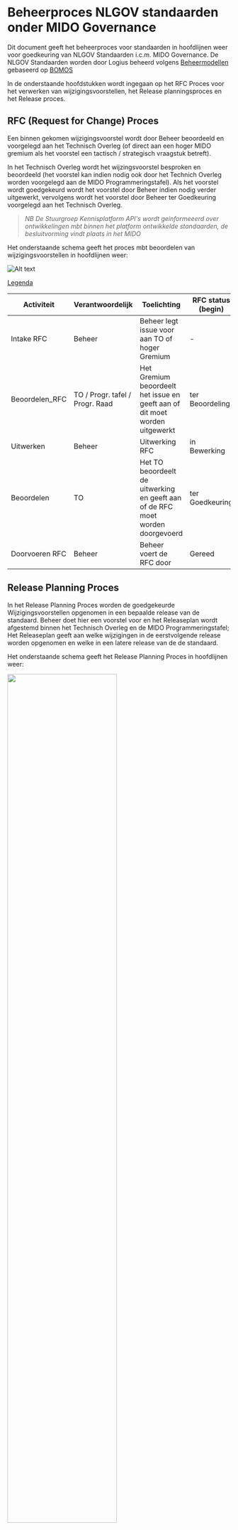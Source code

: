 # Beheerproces NLGOV standaarden onder MIDO Governance

Dit document geeft het beheerproces voor standaarden in hoofdlijnen weer voor goedkeuring van NLGOV Standaarden i.c.m. MIDO Governance.
De NLGOV Standaarden worden door Logius beheerd volgens [Beheermodellen](https://github.com/Logius-standaarden) gebaseerd op [BOMOS](https://www.logius.nl/domeinen/infrastructuur/bomos) 

In de onderstaande hoofdstukken wordt ingegaan op het RFC Proces voor het verwerken van wijzigingsvoorstellen, het Release planningsproces en het Release proces.


## RFC (Request for Change)  Proces 

Een binnen gekomen wijzigingsvoorstel wordt door Beheer beoordeeld en voorgelegd aan het Technisch Overleg (of direct aan een hoger MIDO gremium als het voorstel een tactisch / strategisch vraagstuk betreft).

In het Technisch Overleg wordt het wijzingsvoorstel besproken en beoordeeld (het voorstel kan indien nodig ook door het Technich Overleg worden voorgelegd aan de MIDO Programmeringstafel).
Als het voorstel wordt goedgekeurd wordt het voorstel door Beheer indien nodig verder uitgewerkt, vervolgens wordt het voorstel door Beheer ter Goedkeuring voorgelegd aan het Technisch Overleg.

> _NB De Stuurgroep Kennisplatform API's wordt geinformeeerd over ontwikkelingen mbt binnen het platform ontwikkelde standaarden, de besluitvorming vindt plaats in het MIDO_

Het onderstaande schema geeft het proces mbt beoordelen van wijzigingsvoorstellen in hoofdlijnen weer:

![Alt text](./media/mido_rfc_release_rfc.svg)

[Legenda](#bijlage-bpmn-legenda)



|Activiteit | Verantwoordelijk | Toelichting | RFC status (begin)| RFC status (eind)
|----|----|----|---|---|
|Intake RFC|Beheer|Beheer legt issue voor aan TO of hoger Gremium | - | ter Beoordeling|
|Beoordelen_RFC|TO / Progr. tafel / Progr. Raad|Het Gremium beoordeelt het issue en geeft aan of dit moet worden uitgewerkt|ter Beoordeling | in Bewerking |
|Uitwerken|Beheer| Uitwerking RFC  |in Bewerking | ter Goedkeuring|
|Beoordelen|TO | Het TO beoordeelt de uitwerking en geeft aan of de RFC moet worden doorgevoerd |ter Goedkeuring | Gereed |
|Doorvoeren RFC| Beheer|  Beheer voert de RFC door  |Gereed  | Klaar voor release|


## Release Planning Proces

In het Release Planning Proces worden de goedgekeurde Wijzigingsvoorstellen opgenomen in een bepaalde release van de standaard. Beheer doet hier een voorstel voor en het Releaseplan wordt afgestemd binnen het Technisch Overleg en de MIDO Programmeringstafel; Het Releaseplan geeft aan welke wijzigingen in de eerstvolgende release worden opgenomen en welke in een latere release van de de standaard. 

Het onderstaande schema geeft het Release Planning Proces in hoofdlijnen weer:

<img src="./mido_releaseplan.svg" width="70%" >

[Legenda](#bijlage-bpmn-legenda)

|Activiteit | Verantwoordelijk | Toelichting | Releaseplan status (begin)|  Releaseplan status (eind)|
|----|----|----|---|---|
|Opstellen Releaseplan voorstel|Beheer | Goedgekeurde RFC's worden gebundeld in een voorstel voor een nieuwe release van de standaard| - |ter Beoordeling|
|Beoordelen Releaseplan voorstel|TO|Het TO beoordeelt het releaseplan |ter Beoordeling | TO:Goedgekeurd
|Beoordelen Releaseplan voorstel| Programmeringstafel| Programmeringstafel beoordeelt het releaseplan |TO:Goedgekeurd | PT:Goedgekeurd
|Publiceren Releaseplan | Beheer| releaseplan wordt gepubliceerd| PT:Goedgekeurd | Gepubliceerd|

> _NB Het Releaseplan wordt aan de Programmeringstafel ter beoordeling aangeboden wanneer het plan tactische/strategische vragen met zich mee brengt_

## Release Proces

In het Releaseproces wordt een volgende release van de standaard samengesteld door Beheer conform het Releaseplan.
De nieuwe versie wordt vervolgens publiek geconsulteerd, en de resultaten van de consultatie worden besproken in het Technisch Overleg en verwerkt. De definitieve release wordt vervolgens voor vaststelling geagendeerd bij de MIDO Programmeringstafel (bij een major/minor wijziging) en bij de Programmeringsraad (alleen bij major wijzigingen). 
Na Goedkeuring wordt de standaard door Beheer gepubliceerd.


![Alt text](./mido_rfc_release_kpapi.svg)


[Legenda](#bijlage-bpmn-legenda)

|Activiteit | Verantwoordelijk | Toelichting | Release status (begin) | Release status (eind)| Release status (document) |
|----|----|----|---| ---|---|
|Samenstellen_Release|Beheer | Conform de releaseplanning worden goedgekeurde RFC's gebundeld in een nieuwe release van de standaard | - |in Consultatie | __Document:__ Consultatie versie <BR> __Governance:__ _|
|Publieke_Consultatie|Beheer| De Release wordt publiek geconsulteerd en reacties worden verzameld en voorgelegd aan TO |in Consultatie | ter Goedkeuring| __Document:__ Consultatie versie <BR> __Governance:__ _|
|Beoordelen Consultatie|TO| Het TO beoordeelt de resultaten van de consultatie en geeft aan welke eventuele aanpassingen nodig zijn |ter Goedkeuring | TO:Release_ Goedgekeurd| __Document:__ Consultatie versie <BR> __Governance:__ TO:Release_Goedgekeurd
|Samenstellen Definitieve Release | Beheer | Samenstellen definitieve release | TO:Release_ Goedgekeurd | ter Vaststelling|__Document:__ Versie ter vaststelling <BR> __Governance:__ TO:Release_Goedgekeurd |
|Agenderen Release | Beheer   | Agenderen MIDO | ter Vaststelling | ter Vaststelling |__Document:__ Versie ter vaststelling  <BR> __Governance:__  TO:Release_Goedgekeurd <BR>| 
|Goedkeuren Release | MIDO Programmerings tafel  |Beoordelen release (major/minor) - minor versies worden door de programmeringstafel vastgesteld, major versies gaan bij een posititief advies van de tafel door naar de programmeringsraad voor vaststelling | (ter Vaststelling) TO:Release_ Goedgekeurd | PT:Release_ Goedgekeurd  | __Document:__ Versie ter vaststelling  <BR> __Governance:__  TO:Release_Goedgekeurd <BR> PT:Release_Goedgekeurd | 
|Goedkeuren Release | MIDO Programmerings raad |Beoordelen release (major) | (ter Vaststelling) PT:Release_ Goedgekeurd | PR:Release_ Goedgekeurd| __Document:__ Versie ter vaststelling  <BR> __Governance:__  TO:Release_Goedgekeurd <BR> PT:Release_ Goedgekeurd <BR> PR:Release_ Goedgekeurd |  |
|Publicatie | Beheer | Publiceren van de release en release notes | PT/PR:Release_ Goedgekeurd | Vastgesteld | __Document:__ Vastgesteld  <BR> __Governance:__  TO:Release_Goedgekeurd <BR>  PT:Release_Goedgekeurd <BR> PR:Release_Goedgekeurd | 

## SOTD voorbeeld:

Zie als voorbeeld van de State of this document de onderstaande tabel:

| Organization / Committee                                     | Version number                                               | Official status                                              | Date       |
| ------------------------------------------------------------ | ------------------------------------------------------------ | ------------------------------------------------------------ | ---------- |
| [Forum Standaardisatie](https://www.forumstandaardisatie.nl/open-standaarden/rest-api-design-rules) | [1.0]( https://gitdocumentatie.logius.nl/publicatie/api/adr/1.0) | reported                                                     | 15-10-2019 |
| [Forum Standaardisatie](https://www.forumstandaardisatie.nl/open-standaarden/rest-api-design-rules) | [1.0]( https://gitdocumentatie.logius.nl/publicatie/api/adr/1.0) | ['comply of explain' standard (mandatory open standard)](https://gitdocumentatie.logius.nl/publicatie/api/adr/) | 09-07-2020 |
| [Working group](https://github.com/Geonovum/KP-APIs/tree/03d7fd61b3f25eef5d3242c7beee688e0d2d9623/overleggen/Werkgroep%20API%20design%20rules/Verslagen/20230905) | [2.0.0-rc.1](https://gitdocumentatie.logius.nl/publicatie/api/adr/2.0.0-rc.1/) | working version / final draft by 'Working Group'             | 05-09-2023 |
| [KP API Steering committee](https://github.com/Geonovum/KP-APIs/tree/master/overleggen/Stuurgroep/Verslagen) | [2.0.0-rc.1](https://gitdocumentatie.logius.nl/publicatie/api/adr/2.0.0-rc.1/) | approved consultation version / adopted by 'KP API'          | 21-09-2024 |
| [MIDO programmeringstafel](https://pgdi.nl/groups/view/c9a77467-7118-42c4-ad27-d0da773bc7dc/programmeringstafels-en-financiele-commissie-pgdi/files/82ac7589-ce2a-4c39-aabd-99eb9a6cf43a) | [2.0.0-rc.2](https://gitdocumentatie.logius.nl/publicatie/api/adr/2.0.0-rc.2) | release candidate 2 / definitief concept                     | 14-02-2024 |
| [MIDO PGDI Committee](https://pgdi.nl/groups/view/fa975d80-05e2-4f9e-89d6-6a053295c97b/programmeringsraad-gdi/files) | [2.0.0-rc.2](https://gitdocumentatie.logius.nl/publicatie/api/adr/2.0.0-rc.2) | definitive version / approved by 'PGDI'                      | 07-03-2024 |
| [Forum Standaardisatie](https://www.forumstandaardisatie.nl/open-standaarden/rest-api-design-rules) | [2.0.0-rc.2](https://gitdocumentatie.logius.nl/publicatie/api/adr/2.0.0-rc.2) | reported                                                     | 25-01-2024 |
| [Forum Standaardisatie](https://www.forumstandaardisatie.nl/open-standaarden/rest-api-design-rules) | [2.0.0](https://gitdocumentatie.logius.nl/publicatie/api/adr/2.0.0) | intake pending                                               | 18-04-2024 |
| [Forum Standaardisatie](https://www.forumstandaardisatie.nl/open-standaarden/rest-api-design-rules) | [2.0.0](https://gitdocumentatie.logius.nl/publicatie/api/adr/2.0.0) | definitive version / approved by Forum Standaardisatie       | tbd        |



## Bijlage Begrippenlijst

### 1. Gremium
**Gremium**: Een formeel overlegorgaan of comité waarin beslissingen worden genomen of adviezen worden gegeven over specifieke onderwerpen, in deze context de besluitvorming en coordinatie rondom de infrastructuur en digitale ontwikkeling van de Digitale Overheid.

### 2. KPAPI (Kennisplatform API)
**KPAPI (Kennisplatform API)**: Het Kennisplatform API is een open platform, waar overheden, marktpartijen, gebruikers en aanbieders samen werken aan een Nederlandse API strategie en alles wat daarbij komt kijken. Hiernaast is er ook een stuurgroep van deze platform en die heeft een adviserende rol in geval van de normatieve standaarden die onder MIDO governance vallen. De stuurgroep wordt geinformeerd over ontwikkelingen en de besluitvorming vind vervolgens plaats in het MIDO.

### 3. Major change
**Major change**: Een major change is een grote wijziging en wordt bij de definitieve release voor vaststelling zowel geagendeerd bij de MIDO Programmeringstafel als bij de MIDO Programmeringsraad. Grote wijzigingen worden alleen geagendeerd bij de Programmeringsraad en kleine wijzigingen niet (minor changes).

### 4. MIDO (Meerjarenprogramma Infrastructuur Digitale Overheid)
**MIDO (Meerjarenprogramma Infrastructuur Digitale Overheid)**: Het MIDO is een samenwerkingsprogramma van overheden en publieke dienstverleners dat gericht is op de modernisering en gezamenlijke governance van de Generieke Digitale Infrastructuur (GDI), met als doel veilige, toegankelijke en betrouwbare digitale publieke dienstverlening te waarborgen.

### 5. MIDO Programmeringstafel
**MIDO Programmeringstafel**: Het programmeringstafel is een inhoudelijke voorbereiding, overleg en afstemming van plannen tussen betrokken partijen binnen het MIDO programma.

### 6. MIDO Programmeringsraad
**MIDO Programmeringsraad**: De programmeringsraad is een beslissend orgaan, waarin de strategische besluitvorming en goedkeuring van plannen en dergelijke dingen plaatsvinden binnen het MIDO programma.

### 7. Minor change
**Minor change**: Een minor change is een kleine wijziging en wordt bij de definitieve release voor vaststelling alleen geagendeerd bij het MIDO Programmeringstafel.

### 8. Release planningsproces
**Release planningsproces**: In het Release Planning Proces worden de goedgekeurde Wijzigingsvoorstellen opgenomen in een bepaalde release van de standaard.

### 9. Release proces
**Release proces**: In het Releaseproces wordt een volgende release van de standaard samengesteld door Beheer conform het Releaseplan.

### 10. RFC (Request for Change)
**RFC (Request for Change)**: Het RFC is een binnen gekomen wijzigingsvoorstel dat door Beheer wordt beoordeeld en voorgelegd aan het Technisch Overleg (of direct aan een hoger Stuurgroep/MIDO gremium als het voorstel een tactisch / strategisch vraagstuk betreft).

### 11. TO (Technisch Overleg)
**TO (Technisch Overleg)**: Het technisch overleg bespreekt actuele vraagstukken en ontwikkelingen rondom een bepaald standaard en beoordeelt wijzigingen aan de standaard. 

## Bijlage Statussen


### RFC Status

|Status  | Toelichting | 
|----|----|
| Afgewezen | Het voorstel is afgewezen en kan opnieuw in behandeling worden genomen na aanpassing. |
| Gereed | Het voorstel is aangenomen en kan worden doorgevoerd. |
| In bewerking | Het voorstel is in bewerking bij de beheerorganisatie.| 
| In onderzoek | Ter voorbereiding van uitwerking is onderzoek nodig. |
| Klaar voor release | Het voorstel is verwerkt en klaar voor de volgende release.|
| Ter goedkeuring | Het voorstel is uitgewerkt en wordt ter goedkeuring aangeboden.|
| Uitwerking door derden | Het voorstel wacht op uitwerking door een externe partij. |
> Zie ook [https://github.com/Logius-standaarden/Digikoppeling-Algemeen/labels](https://github.com/Logius-standaarden/Digikoppeling-Algemeen/labels)

### Release Status

|Status  | Toelichting | 
|----|----|
| in Consultatie | Release aangeboden voor consultatie |
| ter Goedkeuring | Release aangeboden voor Goedkeuring |
| TO:Release_ Goedgekeurd | Release goedgekeurd door TO |
| ter Vaststelling | Release aangeboden voor vaststelling |
| PT:Release_ Goedgekeurd | Release goedgekeurd door Programmeringstafel |
| PR:Release_ Goedgekeurd | Release goedgekeurd door Programmeringsraad |
| Vastgesteld | Release vastgesteld |


## Bijlage BPMN Legenda

![Legenda](./BPMN%20Symbolen%20afbeelding.PNG)


